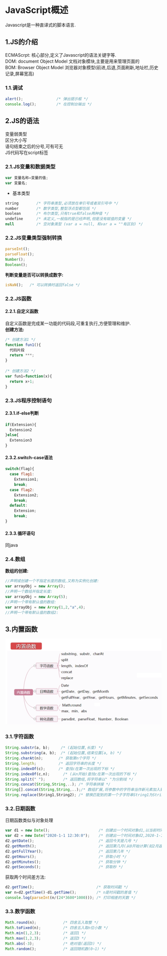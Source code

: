 # JavaScript概述
Javascript是一种直译式的脚本语言.<br>

## 1.JS的介绍
ECMAScrpt: 核心部分,定义了Javascript的语法关键字等.<br>
DOM: document Object Model 文档对象模块,主要是用来管理页面的<br>
BOM: Browser Object Model 浏览器对象模型(前进,后退,页面刷新,地址栏,历史记录,屏幕宽高)<br>

### 1.1.调试
```js
alert();               /* 弹出提示框 */
console.log();         /* 在控制台输出 */
```

## 2.JS的语法
变量弱类型<br>
区分大小写<br>
语句结束之后的分号,可有可无<br>
JS代码写在script标签<br>

### 2.1.JS变量和数据类型
```js
var 变量名称=变量的值;
var 变量名;
```

- 基本类型
```js
string        /* 字符串类型,必须放在单引号或者双引号中 */
number        /* 数字类型,整型浮点型都包括 */
boolean       /* 布尔类型,只有true和false两种值 */
undefine      /* 未定义,一般指的是已经声明,但是没有赋值的变量 */
null          /* 空对象类型 (var a = null, 和var a = ""有区别) */
```

### 2.2.JS变量类型强制转换
```js
parseInt();
parseFloat();
Number();
Boolean();
```
**判断变量是否可以转换成数字:**<br>
```js
isNaN();   /* 可以转换时返回false */
```

### 2.2.JS函数
#### 2.2.1.自定义函数
自定义函数是完成某一功能的代码段,可重复执行,方便管理和维护.<br>
**创建方法:**<br>
```js
/* 创建方法1 */
function fun1(){
  代码片段
  return ***;
}

/* 创建方法2 */
var fun1=function(x){
  return x+1;
}
```

### 2.3.JS程序控制语句

#### 2.3.1.if-else判断
```js
if(Extension){
  Extension2
}else{
  Extension3
}
```

#### 2.3.2.switch-case语法
```js
switch(flag){
  case flag1:
    Extension1;
    break;
  case flag2:
    Extension2;
    break;
  default:
    Extension;
    break;
}
```

#### 2.3.3.循环语句
同java<br>

### 2.4.数组
**数组的创建:**<br>
```js
//声明或创建一个不指定长度的数组,又称为实例化创建:
var arrayObj = new Array();
//声明一个数组并指定长度:
var arrayObj = new Array(5);
//声明一个带有默认值的数组:
var arrayObj = new Array(1,2,"a",4);
//声明一个带有默认值的数组2:

```

## 3.内置函数
![fail](img/1.1.PNG)<br>

### 3.1.字符函数
```js
String.substr(a, b);     /* (起始位置,长度) */
String.substring(a, b);  /* (起始位置,结束位置[a, b) */
String.charAt(n);       /* 获取第n个字符 */
String.length;          /* 返回字符串的长度 */
String.indexOf(c);      /* 查找c在第一次出现的下标 */
String.indexOf(c,n);      /* (从n开始)查找c在第一次出现的下标 */
String.split(" ");        /* 返回数组,将字符串以" "为分割线 */
String.concat(String,String,..); /* 字符串拼接 */
String[].concat(String,String,..);/* 数组扩展,将参数中的字符串当作新元素加入到原数组的结尾 */
String.replace(String1,String2); /* 替换匹配到的第一个子字符串String1为String2 */
```

### 3.2.日期函数
日期函数类似与对象处理<br>
```js
var d1 = new Date();                      /* 创建出一个时间对象d1,以当前时间为准 */
var d2 = new Date("2020-1-1 12:30:0");    /* 创建出一个时间对象d2,2020-1-1 12:30:0 */
d2.getDate();                             /* 返回今天是几号 */
d2.getMonth();                            /* 返回第几月(从0开始计算(如2月返回1)) */
d2.getFullYear();                         /* 返回第几年 */
d2.getHours();                            /* 获取小时 */
d2.getMinutes();                          /* 获取分钟 */
d2.getSeconds();                          /* 获取秒 */
```
获取两个时间差方法:<br>
```js
d2.getTime();                            /* 获取时间戳 */
var n=d2.getTime()-d1.getTime();         /* n是时间戳的差值 */
console.log(parseInt(n/(24*3600*1000))); /* 打印相差的天数 */
```

### 3.3.数学函数
```js
Math.round(n);            /* 四舍五入取整 */
Math.toFixed(n);          /* 四舍五入取n位小数 */
Math.min(1,2,3);          /* 返回1 */
Math.max(1,2,3);          /* 返回3 */
Math.abs(-3);             /* 绝对值(返回3) */
Math.random();            /* 返回随机数(0~1) */
```